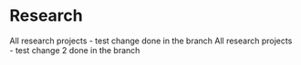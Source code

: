 # Research
All research projects - test change done in the branch
All research projects - test change 2 done in the branch
